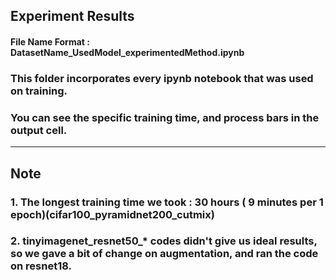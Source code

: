 ## Experiment Results

#### File Name Format : DatasetName_UsedModel_experimentedMethod.ipynb
### This folder incorporates every ipynb notebook that was used on training.
### You can see the specific training time, and process bars in the output cell.

------------------------
## Note

### 1. The longest training time we took : 30 hours ( 9 minutes per 1 epoch)(cifar100_pyramidnet200_cutmix)

### 2. tinyimagenet_resnet50_* codes didn't give us ideal results, so we gave a bit of change on augmentation, and ran the code on resnet18.

